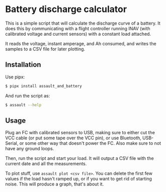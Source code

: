 # Battery discharge calculator

This is a simple script that will calculate the discharge curve of a battery. It does
this by communicating with a flight controller running INAV (with calibrated voltage and
current sensors) with a constant load attached.

It reads the voltage, instant amperage, and Ah consumed, and writes the samples to a CSV
file for later plotting.


## Installation

Use pipx:

```bash
$ pipx install assault_and_battery
```

And run the script as:

```bash
$ assault --help
```

## Usage

Plug an FC with calibrated sensors to USB, making sure to either cut the VCC cable (or
put some tape over the VCC pin), or use Bluetooth, USB-Serial, or some other way that
doesn't power the FC. Also make sure to not have any ground loops.

Then, run the script and start your load. It will output a CSV file with the current
date and all the measurements.

To plot stuff, use `assault plot <csv file>`. You can delete the first few values if the
load hasn't ramped up, or if you want to get rid of starting noise. This will produce
a graph, that's about it.
